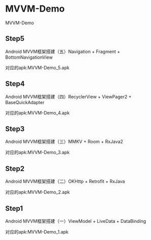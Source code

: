 # MVVM-Demo
MVVM-Demo  

## Step5

Android MVVM框架搭建（五）Navigation + Fragment + BottomNavigationView

对应的apk:MVVM-Demo_5.apk

## Step4

Android MVVM框架搭建（四）RecyclerView + ViewPager2 + BaseQuickAdapter

对应的apk:MVVM-Demo_4.apk

## Step3

Android MVVM框架搭建（三）MMKV + Room + RxJava2

对应的apk:MVVM-Demo_3.apk

## Step2

Android MVVM框架搭建（二）OKHttp + Retrofit + RxJava 

对应的apk:MVVM-Demo_2.apk

## Step1 

Android MVVM框架搭建（一）ViewModel + LiveData + DataBinding

对应的apk:MVVM-Demo_1.apk

